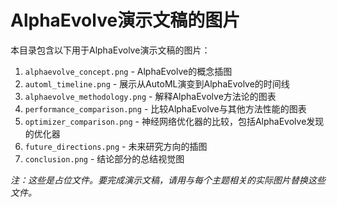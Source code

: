 # AlphaEvolve演示文稿的图片

本目录包含以下用于AlphaEvolve演示文稿的图片：

1. `alphaevolve_concept.png` - AlphaEvolve的概念插图
2. `automl_timeline.png` - 展示从AutoML演变到AlphaEvolve的时间线
3. `alphaevolve_methodology.png` - 解释AlphaEvolve方法论的图表
4. `performance_comparison.png` - 比较AlphaEvolve与其他方法性能的图表
5. `optimizer_comparison.png` - 神经网络优化器的比较，包括AlphaEvolve发现的优化器
6. `future_directions.png` - 未来研究方向的插图
7. `conclusion.png` - 结论部分的总结视觉图

*注：这些是占位文件。要完成演示文稿，请用与每个主题相关的实际图片替换这些文件。*